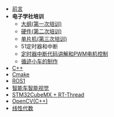 * [前言](README.md)
* **电子学社培训**
  * [大纲(第一次培训)](teach/Chapter1/电子学社培训.md)
  * [硬件(第二次培训)](teach/Chapter2/电子学社培训.md)
  * [单片机(第三次培训)](teach/Chapter3/51单片机培训.md)
  * 51定时器和中断
  * [定时器中断代码讲解和PWM电机控制](teach/Chapter5/第五次培训.md)
  * [循迹小车的制作](teach/Chapter6/最后一次培训.md)
* [C++](notes/cpp/C++.md)
* [Cmake](notes/cpp/Cmake.md)
* [ROS1](notes/ros/ROS学习.md)
* [智能车智能视觉](notes/smartcar/smartcar)
* [STM32CubeMX + RT-Thread](notes/stm32/ROS小车STM32控制部分.md)
* [OpenCV(C++)](notes/opencv/opencv.md)
* [线性代数](notes/math/Linear_Algebra.md)